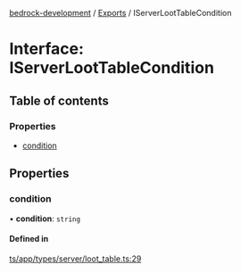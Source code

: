 [bedrock-development](../README.md) / [Exports](../modules.md) / IServerLootTableCondition

# Interface: IServerLootTableCondition

## Table of contents

### Properties

- [condition](IServerLootTableCondition.md#condition)

## Properties

### condition

• **condition**: `string`

#### Defined in

[ts/app/types/server/loot_table.ts:29](https://github.com/DauntlessStudio/Bedrock-Developments/blob/c7d1542/ts/app/types/server/loot_table.ts#L29)
